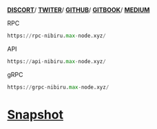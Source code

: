 **[DISCORT](https://discord.gg/nibiru)**/
**[TWITER](https://twitter.com/NibiruChain)**/
**[GITHUB](https://github.com/NibiruChain)**/
**[GITBOOK](https://nibiru.fi/docs)**/
**[MEDIUM]( https://medium.nibiru.fi/)**

RPC
```python
https://rpc-nibiru.max-node.xyz/
```
API
```python
https://api-nibiru.max-node.xyz/
````
gRPC
```python
https://grpc-nibiru.max-node.xyz/
```

# [Snapshot](https://github.com/Node-max/Testnet/tree/main/Nibiru%20Chain/Snaphot)
